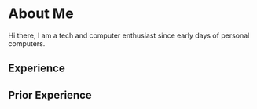 # About Me
Hi there, I am a tech and computer enthusiast since early days of personal computers.

## Experience

## Prior Experience


